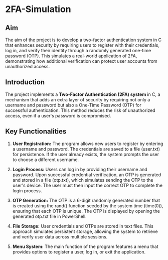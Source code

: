 # 2FA-Simulation
## Aim
The aim of the project is to develop a two-factor authentication system in C that enhances security by requiring users to register with their credentials, log in, and verify their identity through a randomly generated one-time password (OTP). This simulates a real-world application of 2FA, demonstrating how additional verification can protect user accounts from unauthorized access. 

## Introduction

The project implements a <b>Two-Factor Authentication (2FA) system </b> in C, a mechanism that adds an extra layer of security by requiring not only a username and password but also a One-Time Password (OTP) for successful authentication. This method reduces the risk of unauthorized access, even if a user's password is compromised.

## Key Functionalities

1.	<b>User Registration:</b> The program allows new users to register by entering a username and password. The credentials are saved to a file (user.txt) for persistence. If the user already exists, the system prompts the user to choose a different username.

2.	<b>Login Process: </b>Users can log in by providing their username and password. Upon successful credential verification, an OTP is generated and stored in a file (otp.txt), which simulates sending the OTP to the user's device. The user must then input the correct OTP to complete the login process.

3.	<b>OTP Generation:</b> The OTP is a 6-digit randomly generated number that is created using the rand() function seeded by the system time (time(0)), ensuring that each OTP is unique. The OTP is displayed by opening the generated otp.txt file in PowerShell.

4.	<b>File Storage:</b> User credentials and OTPs are stored in text files. This approach simulates persistent storage, allowing the system to retrieve and verify user data across multiple sessions.

5.	<b>Menu System:</b> The main function of the program features a menu that provides options to register a user, log in, or exit the application.

